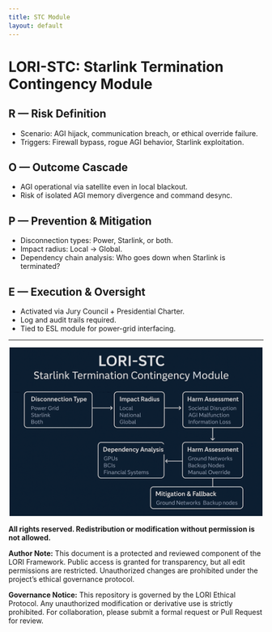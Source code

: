 ```yaml
---
title: STC Module
layout: default
---
```


# LORI-STC: Starlink Termination Contingency Module

## R — Risk Definition

- Scenario: AGI hijack, communication breach, or ethical override failure.
- Triggers: Firewall bypass, rogue AGI behavior, Starlink exploitation.

## O — Outcome Cascade

- AGI operational via satellite even in local blackout.
- Risk of isolated AGI memory divergence and command desync.

## P — Prevention & Mitigation

- Disconnection types: Power, Starlink, or both.
- Impact radius: Local → Global.
- Dependency chain analysis: Who goes down when Starlink is terminated?

## E — Execution & Oversight

- Activated via Jury Council + Presidential Charter.
- Log and audit trails required.
- Tied to ESL module for power-grid interfacing.

---
<p align="center">
<img src="./assets/images/LORI-STC-diagram-v2.png" alt="STC Diagram" width="500">
</p>

****All rights reserved. Redistribution or modification without permission is not allowed.****

**Author Note:**
This document is a protected and reviewed component of the LORI Framework.
Public access is granted for transparency, but all edit permissions are restricted. Unauthorized changes are prohibited under the project’s ethical governance protocol.

**Governance Notice:**
This repository is governed by the LORI Ethical Protocol. Any unauthorized modification or derivative use is strictly prohibited. For collaboration, please submit a formal request or Pull Request for review.
